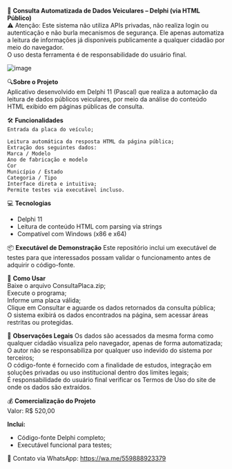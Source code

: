 📄 **Consulta Automatizada de Dados Veiculares – Delphi (via HTML Público)** </br>
⚠️ Atenção: Este sistema não utiliza APIs privadas, não realiza login ou autenticação e não burla mecanismos de segurança. Ele apenas automatiza a leitura de informações já disponíveis publicamente a qualquer cidadão por meio do navegador.</br>
O uso desta ferramenta é de responsabilidade do usuário final.</br>

![image](https://github.com/user-attachments/assets/6b0cbbce-5d74-4e24-879f-206fdf1ebc70)

🔍**Sobre o Projeto**</br>
Aplicativo desenvolvido em Delphi 11 (Pascal) que realiza a automação da leitura de dados públicos veiculares, por meio da análise do conteúdo HTML exibido em páginas públicas de consulta.</br>

🛠 **Funcionalidades**</br>
```Entrada da placa do veículo;```</br>

```Leitura automática da resposta HTML da página pública;```</br>
```Extração dos seguintes dados:```</br>
```Marca / Modelo```</br>
```Ano de fabricação e modelo```</br>
```Cor```</br>
```Município / Estado```</br>
```Categoria / Tipo```</br>
```Interface direta e intuitiva;```</br>
```Permite testes via executável incluso.```</br>

💻 **Tecnologias**</br>
- Delphi 11</br>
- Leitura de conteúdo HTML com parsing via strings</br>
- Compatível com Windows (x86 e x64)</br>

📦 **Executável de Demonstração**
Este repositório inclui um executável de testes para que interessados possam validar o funcionamento antes de adquirir o código-fonte.

🚀 **Como Usar**</br>
Baixe o arquivo ConsultaPlaca.zip;</br>
Execute o programa;</br>
Informe uma placa válida;</br>
Clique em Consultar e aguarde os dados retornados da consulta pública;</br>
O sistema exibirá os dados encontrados na página, sem acessar áreas restritas ou protegidas.</br>

📌 **Observações Legais**
Os dados são acessados da mesma forma como qualquer cidadão visualiza pelo navegador, apenas de forma automatizada;</br>
O autor não se responsabiliza por qualquer uso indevido do sistema por terceiros;</br>
O código-fonte é fornecido com a finalidade de estudos, integração em soluções privadas ou uso institucional dentro dos limites legais;</br>
É responsabilidade do usuário final verificar os Termos de Uso do site de onde os dados são extraídos.</br>

💰 **Comercialização do Projeto**</br>
Valor: R$ 520,00</br>

**Inclui:**</br>
- Código-fonte Delphi completo;</br>
- Executável funcional para testes;</br>

📱 Contato via WhatsApp: https://wa.me/559888923379

